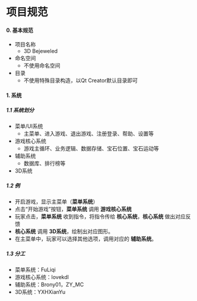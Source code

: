 # 项目规范

#### 0. 基本规范

* 项目名称
  * 3D Bejeweled
* 命名空间
  * 不使用命名空间
* 目录
  * 不使用特殊目录构造，以Qt Creator默认目录即可

####              1. 系统

##### 1.1 系统划分

* 菜单/UI系统
  * 主菜单、进入游戏、退出游戏、注册登录、帮助、设置等
* 游戏核心系统
  * 游戏主循环、业务逻辑、数据存储、宝石位置、宝石运动等
* 辅助系统
  * 数据库、排行榜等
* 3D系统

##### 1.2 例

* 开启游戏，显示主菜单（**菜单系统**）
* 点击“开始游戏”按钮，**菜单系统** 调用 **游戏核心系统**
* 玩家点击，**菜单系统** 收到指令，将指令传给 **核心系统**，**核心系统** 做出对应反馈
* **核心系统** 调用 **3D系统**，绘制出对应图形。
* 在主菜单中，玩家可以选择其他选项，调用对应的 **辅助系统**。

##### 1.3 分工

* 菜单系统：FuLiqi
* 游戏核心系统：lovekdl
* 辅助系统：Brony01，ZY_MC
* 3D系统：YXHXianYu